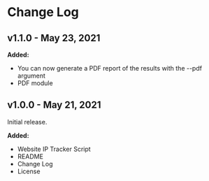 # Change Log
## v1.1.0 - May 23, 2021
**Added:**
* You can now generate a PDF report of the results with the --pdf argument
* PDF module
## v1.0.0 - May 21, 2021
Initial release.

**Added:**
* Website IP Tracker Script
* README
* Change Log
* License